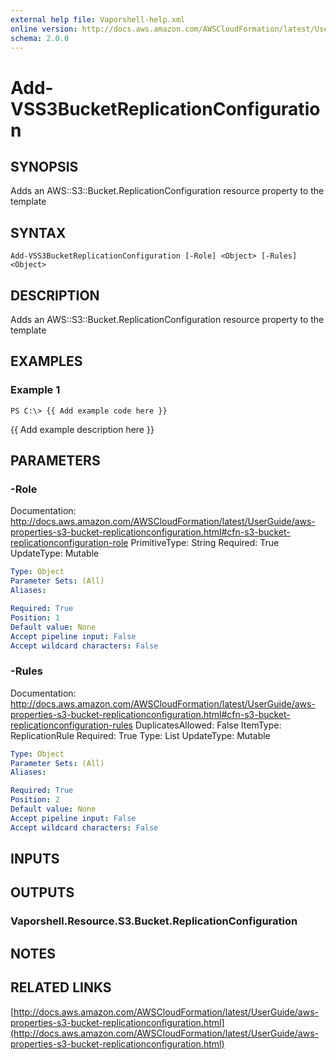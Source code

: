 ```yaml
---
external help file: Vaporshell-help.xml
online version: http://docs.aws.amazon.com/AWSCloudFormation/latest/UserGuide/aws-properties-s3-bucket-replicationconfiguration.html
schema: 2.0.0
---
```


# Add-VSS3BucketReplicationConfiguration

## SYNOPSIS
Adds an AWS::S3::Bucket.ReplicationConfiguration resource property to the template

## SYNTAX

```
Add-VSS3BucketReplicationConfiguration [-Role] <Object> [-Rules] <Object>
```

## DESCRIPTION
Adds an AWS::S3::Bucket.ReplicationConfiguration resource property to the template

## EXAMPLES

### Example 1
```
PS C:\> {{ Add example code here }}
```

{{ Add example description here }}

## PARAMETERS

### -Role
Documentation: http://docs.aws.amazon.com/AWSCloudFormation/latest/UserGuide/aws-properties-s3-bucket-replicationconfiguration.html#cfn-s3-bucket-replicationconfiguration-role
PrimitiveType: String
Required: True
UpdateType: Mutable

```yaml
Type: Object
Parameter Sets: (All)
Aliases: 

Required: True
Position: 1
Default value: None
Accept pipeline input: False
Accept wildcard characters: False
```

### -Rules
Documentation: http://docs.aws.amazon.com/AWSCloudFormation/latest/UserGuide/aws-properties-s3-bucket-replicationconfiguration.html#cfn-s3-bucket-replicationconfiguration-rules
DuplicatesAllowed: False
ItemType: ReplicationRule
Required: True
Type: List
UpdateType: Mutable

```yaml
Type: Object
Parameter Sets: (All)
Aliases: 

Required: True
Position: 2
Default value: None
Accept pipeline input: False
Accept wildcard characters: False
```

## INPUTS

## OUTPUTS

### Vaporshell.Resource.S3.Bucket.ReplicationConfiguration

## NOTES

## RELATED LINKS

[http://docs.aws.amazon.com/AWSCloudFormation/latest/UserGuide/aws-properties-s3-bucket-replicationconfiguration.html](http://docs.aws.amazon.com/AWSCloudFormation/latest/UserGuide/aws-properties-s3-bucket-replicationconfiguration.html)


